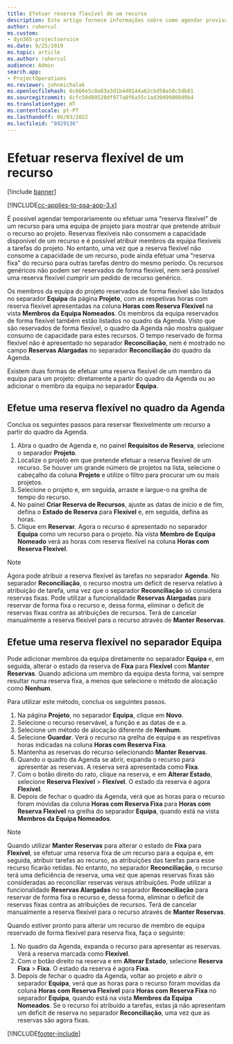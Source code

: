 ```yaml
---
title: Efetuar reserva flexível de um recurso
description: Este artigo fornece informações sobre como agendar provisoriamente ou efetuar uma reserva flexível de membros da equipa do projeto.
author: ruhercul
ms.custom:
- dyn365-projectservice
ms.date: 9/25/2019
ms.topic: article
ms.author: ruhercul
audience: Admin
search.app:
- ProjectOperations
ms.reviewer: johnmichalak
ms.openlocfilehash: 6c666e5c0a83a3d1b440144a62cbd58a58c5db81
ms.sourcegitcommit: 6cfc50d89528df977a8f6a55c1ad39d99800d9b4
ms.translationtype: HT
ms.contentlocale: pt-PT
ms.lasthandoff: 06/03/2022
ms.locfileid: "8929136"
---
```

# <a name="soft-book-a-resource"></a>Efetuar reserva flexível de um recurso

[!include [banner](../includes/psa-now-project-operations.md)]

[!INCLUDE[cc-applies-to-psa-app-3.x](../includes/cc-applies-to-psa-app-3x.md)]

É possível agendar temporariamente ou efetuar uma "reserva flexível" de um recurso para uma equipa de projeto para mostrar que pretende atribuir o recurso ao projeto. Reservas flexíveis não consomem a capacidade disponível de um recurso e é possível atribuir membros da equipa flexíveis a tarefas do projeto. No entanto, uma vez que a reserva flexível não consome a capacidade de um recurso, pode ainda efetuar uma "reserva fixa" do recurso para outras tarefas dentro do mesmo período. Os recursos genéricos não podem ser reservados de forma flexível, nem será possível uma reserva flexível cumprir um pedido de recurso genérico.

Os membros da equipa do projeto reservados de forma flexível são listados no separador **Equipa** da página **Projeto**, com as respetivas horas com reserva flexível apresentadas na coluna **Horas com Reserva Flexível** na vista **Membros da Equipa Nomeados**. Os membros da equipa reservados de forma flexível também estão listados no quadro da Agenda. Visto que são reservados de forma flexível, o quadro da Agenda não mostra qualquer consumo de capacidade para estes recursos. O tempo reservado de forma flexível não é apresentado no separador **Reconciliação**, nem é mostrado no campo **Reservas Alargadas** no separador **Reconciliação** do quadro da Agenda. 

Existem duas formas de efetuar uma reserva flexível de um membro da equipa para um projeto: diretamente a partir do quadro da Agenda ou ao adicionar o membro da equipa no separador **Equipa**. 

## <a name="soft-book-from-the-schedule-board"></a>Efetue uma reserva flexível no quadro da Agenda
Conclua os seguintes passos para reservar flexivelmente um recurso a partir do quadro da Agenda. 

1. Abra o quadro de Agenda e, no painel **Requisitos de Reserva**, selecione o separador **Projeto**.
2. Localize o projeto em que pretende efetuar a reserva flexível de um recurso. Se houver um grande número de projetos na lista, selecione o cabeçalho da coluna **Projeto** e utilize o filtro para procurar um ou mais projetos.
3. Selecione o projeto e, em seguida, arraste e largue-o na grelha de tempo do recurso.
5. No painel **Criar Reserva de Recursos**, ajuste as datas de início e de fim, defina o **Estado de Reserva** para **Flexível** e, em seguida, defina as horas. 
6. Clique em **Reservar**. Agora o recurso é apresentado no separador **Equipa** como um recurso para o projeto. Na vista **Membro de Equipa Nomeado** verá as horas com reserva flexível na coluna **Horas com Reserva Flexível**.

> [!NOTE]
> Agora pode atribuir a reserva flexível às tarefas no separador **Agenda**. No separador **Reconciliação**, o recurso mostra um deficit de reserva relativo à atribuição de tarefa, uma vez que o separador **Reconciliação** só considera reservas fixas. Pode utilizar a funcionalidade **Reservas Alargadas** para reservar de forma fixa o recurso e, dessa forma, eliminar o deficit de reservas fixas contra as atribuições de recursos. Terá de cancelar manualmente a reserva flexível para o recurso através de **Manter Reservas**.

## <a name="soft-book-on-the-team-tab"></a>Efetue uma reserva flexível no separador Equipa

Pode adicionar membros da equipa diretamente no separador **Equipa** e, em seguida, alterar o estado da reserva de **Fixa** para **Flexível** com **Manter Reservas**. Quando adiciona um membro da equipa desta forma, vai sempre resultar numa reserva fixa, a menos que selecione o método de alocação como **Nenhum**.

Para utilizar este método, conclua os seguintes passos.

1. Na página **Projeto**, no separador **Equipa**, clique em **Novo**.
2. Selecione o recurso reservável, a função e as datas de e a.
3. Selecione um método de alocação diferente de **Nenhum**.
4. Selecione **Guardar**. Verá o recurso na grelha de equipa e as respetivas horas indicadas na coluna **Horas com Reserva Fixa**.
5. Mantenha as reservas do recurso selecionando **Manter Reservas**.
6. Quando o quadro da Agenda se abrir, expanda o recurso para apresentar as reservas. A reserva será apresentada como **Fixa**.
7. Com o botão direito do rato, clique na reserva, e em **Alterar Estado**, selecione **Reserva Flexível** \> **Flexível**. O estado da reserva é agora **Flexível**.
8. Depois de fechar o quadro da Agenda, verá que as horas para o recurso foram movidas da coluna **Horas com Reserva Fixa** para **Horas com Reserva Flexível** na grelha do separador **Equipa**, quando está na vista **Membros da Equipa Nomeados**.

> [!NOTE]
> Quando utilizar **Manter Reservas** para alterar o estado de **Fixa** para **Flexível**, se efetuar uma reserva fixa de um recurso para a equipa e, em seguida, atribuir tarefas ao recurso, as atribuições das tarefas para esse recurso ficarão retidas. No entanto, no separador **Reconciliação**, o recurso terá uma deficiência de reserva, uma vez que apenas reservas fixas são consideradas ao reconciliar reservas versus atribuições. Pode utilizar a funcionalidade **Reservas Alargadas** no separador **Reconciliação** para reservar de forma fixa o recurso e, dessa forma, eliminar o deficit de reservas fixas contra as atribuições de recursos. Terá de cancelar manualmente a reserva flexível para o recurso através de **Manter Reservas**.

Quando estiver pronto para alterar um recurso de membro de equipa reservado de forma flexível para reserva fixa, faça o seguinte:

1. No quadro da Agenda, expanda o recurso para apresentar as reservas. Verá a reserva marcada como **Flexível**.
2. Com o botão direito na reserva e em **Alterar Estado**, selecione **Reserva Fixa** \> **Fixa**. O estado da reserva é agora **Fixa**.
3. Depois de fechar o quadro da Agenda, voltar ao projeto e abrir o separador **Equipa**, verá que as horas para o recurso foram movidas da coluna **Horas com Reserva Flexível** para **Horas com Reserva Fixa** no separador **Equipa**, quando está na vista **Membros da Equipa Nomeados**. Se o recurso foi atribuído a tarefas, estas já não apresentam um deficit de reserva no separador **Reconciliação**, uma vez que as reservas são agora fixas.



[!INCLUDE[footer-include](../includes/footer-banner.md)]
